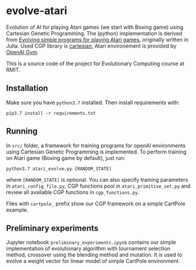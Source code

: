 # evolve-atari
Evolution of AI for playing Atari games (we start with Boxing game) using Cartesian Genetic Programming. The (python) implementation is derived from [Evolving simple programs for playing Atari games](https://arxiv.org/abs/1806.05695), originally written in Julia. Used CGP library is [cartesian](https://github.com/ohjeah/cartesian), Atari environement is provided by [OpenAI Gym](https://gym.openai.com/).

This is a source code of the project for Evolutionary Computing course at RMIT.

## Installation
Make sure you have `python3.7` installed. Then install requirements with:

`pip3.7 install -r requirements.txt`

## Running

In `src/` folder, a framework for training programs for openAI environments using Cartesian Genetic Programming is implemented. To perform training on Atari game (Boxing game by default), just run:

`python3.7 atari_evolve.py [RANDOM_STATE]`

where `[RANDOM_STATE]` is optional. You can also specify training parameters in `atari_config_file.py`, CGP functions pool in `atari_primitive_set.py` and review all available CGP functions in `cgp_functions.py`.

Files with `cartpole_` prefix show our CGP framework on a simple CartPole example.

## Preliminary experiments
Jupyter notebook `preliminary_experiments.ipynb` contains our simple implementation of evolutionary algorithm with tournament selection method, crossover using the blending method and mutation. It is used to evolve a weight vector for linear model of simple CartPole environment.

